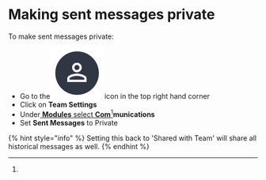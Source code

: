 # Making sent messages private

To make sent messages private:

* Go to the<img src="../../.gitbook/assets/User Icon" alt="" data-size="line">icon in the top right hand corner
* Click on **Team Settings**
* Under[ **Modules** select **Com**](#user-content-fn-1)[^1]**munications**
* Set **Sent Messages** to Private

{% hint style="info" %}
Setting this back to 'Shared with Team' will share all historical messages as well.
{% endhint %}

[^1]: 
